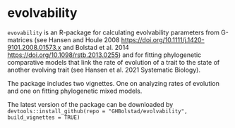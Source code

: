 # evolvability

`evovability` is an R-package for calculating evolvability parameters from G-matrices (see Hansen and Houle 2008  <https://doi.org/10.1111/j.1420-9101.2008.01573.x> and Bolstad et al. 2014 <https://doi.org/10.1098/rstb.2013.0255>) and for fitting phylogenetic comparative models that link the rate of evolution of a trait to the state of another evolving trait (see Hansen et al. 2021 Systematic Biology).

The package includes two vignettes. One on analyzing rates of evolution and one on fitting phylogenetic mixed models.

The latest version of the package can be downloaded by `devtools::install_github(repo = "GHBolstad/evolvability", build_vignettes = TRUE)`
